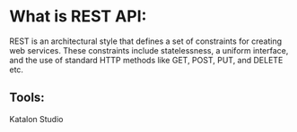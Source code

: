 # What is REST API:
REST is an architectural style that defines a set of constraints for creating web services. These constraints include statelessness, a uniform interface, and the use of standard HTTP methods like GET, POST, PUT, and DELETE etc.

## Tools:
Katalon Studio



